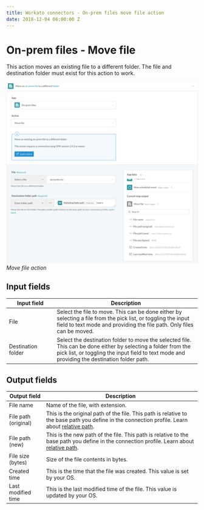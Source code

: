 ```yaml
---
title: Workato connectors - On-prem files move file action
date: 2018-12-04 06:00:00 Z
---
```


# On-prem files - Move file

This action moves an existing file to a different folder. The file and destination folder must exist for this action to work.

![Move file action](/assets/images/connectors/on-prem-files/move-file-action.png)
*Move file action*

## Input fields

<table class="unchanged rich-diff-level-one">
  <thead>
    <tr>
      <th width='25%'>Input field</th>
      <th>Description</th>
    </tr>
  </thead>
  <tbody>
    <tr>
      <td>File</td>
      <td>
        Select the file to move. This can be done either by selecting a file from the pick list, or toggling the input field to text mode and providing the file path. Only files can be moved.
      </td>
    </tr>
    <tr>
      <td>Destination folder</td>
      <td>
        Select the destination folder to move the selected file. This can be done either by selecting a folder from the pick list, or toggling the input field to text mode and providing the destination folder path.
      </td>
    </tr>
  </tbody>
</table>

## Output fields

<table class="unchanged rich-diff-level-one">
  <thead>
    <tr>
      <th>Output field</th>
      <th>Description</th>
    </tr>
  </thead>
  <tbody>
    <tr>
      <td>File name</td>
      <td>Name of the file, with extension.</td>
    </tr>
    <tr>
      <td>File path (original)</td>
      <td>This is the original path of the file. This path is relative to the base path you define in the connection profile. Learn about <a href="/connectors/on-prem-files.md#relative-path">relative path</a>.</td>
    </tr>
    <tr>
      <td>File path (new)</td>
      <td>This is the new path of the file. This path is relative to the base path you define in the connection profile. Learn about <a href="/connectors/on-prem-files.md#relative-path">relative path</a>.</td>
    </tr>
    <tr>
      <td>File size (bytes)</td>
      <td>Size of the file contents in bytes.</td>
    </tr>
    <tr>
      <td>Created time</td>
      <td>This is the time that the file was created. This value is set by your OS.</td>
    </tr>
    <tr>
      <td>Last modified time</td>
      <td>This is the last modified time of the file. This value is updated by your OS.</td>
    </tr>
  </tbody>
</table>
